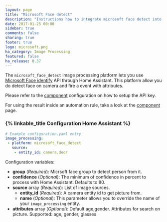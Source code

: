 ```yaml
---
layout: page
title: "Microsoft Face detect"
description: "Instructions how to integrate microsoft face detect into Home Assistant."
date: 2017-01-25 00:00
sidebar: true
comments: false
sharing: true
footer: true
logo: microsoft.png
ha_category: Image Processing
featured: false
ha_release: 0.37
---
```


The `microsoft_face_detect` image processing platform lets you use [Microsoft Face identify](https://www.microsoft.com/cognitive-services/en-us/) API through Home Assistant. This platform allow you do detect face on camera and fire a event with attributes.

Please refer to the [component](/components/microsoft_face/) configuration on how to setup the API key.

For using the result inside an automation rule, take a look at the [component](/components/image_processing/) page.

### {% linkable_title Configuration Home Assistant %}

```yaml
# Example configuration.yaml entry
image_processing:
 - platform: microsoft_face_detect
   source:
    - entity_id: camera.door
```
Configuration variables:

- **group** (*Required*): Micrsoft face group to detect person from it.
- **confidence** (*Optional*): The minimum of confidence in percent to process with Home Assistant. Defaults to 80.
- **source** array (*Required*): List of image sources.
  - **entity_id** (*Required*): A camera entity id to get picture from.
  - **name** (*Optional*): This parameter allows you to override the name of your `image_processing` entity.
- **attributes** array (*Optional*): Default age,gender. Attributes for search on picture. Supported: age, gender, glasses
